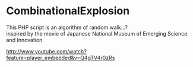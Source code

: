 CombinationalExplosion
====================
This PHP script is an algorithm of random walk...? <br>
inspired by the movie of Japanese National Museum of Emerging Science and Innovation.

http://www.youtube.com/watch?feature=player_embedded&v=Q4gTV4r0zRs